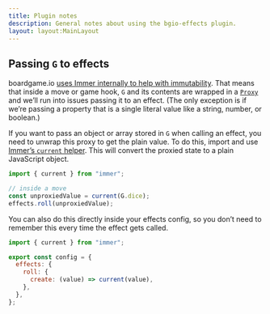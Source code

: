 ```yaml
---
title: Plugin notes
description: General notes about using the bgio-effects plugin.
layout: layout:MainLayout
---
```


## Passing `G` to effects

boardgame.io [uses Immer internally to help with immutability][imm]. That means
that inside a move or game hook, `G` and its contents are wrapped in a
[`Proxy`][proxy] and we’ll run into issues passing it to an effect. (The only
exception is if we’re passing a property that is a single literal value like a
string, number, or boolean.)

If you want to pass an object or array stored in `G` when calling an effect,
you need to unwrap this proxy to get the plain value. To do this, import and
use [Immer’s `current` helper][current]. This will convert the proxied state to
a plain JavaScript object.

```js
import { current } from "immer";

// inside a move
const unproxiedValue = current(G.dice);
effects.roll(unproxiedValue);
```

You can also do this directly inside your effects config, so you don’t need to
remember this every time the effect gets called.

```js
import { current } from "immer";

export const config = {
  effects: {
    roll: {
      create: (value) => current(value),
    },
  },
};
```

[imm]: https://boardgame.io/documentation/#/immutability
[proxy]: https://developer.mozilla.org/en-US/docs/Web/JavaScript/Reference/Global_Objects/Proxy
[current]: https://immerjs.github.io/immer/current
